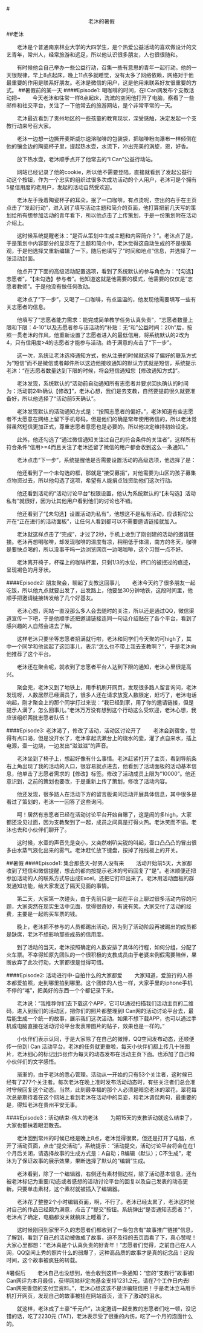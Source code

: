 #<center>老沐的暑假</center>

##老沐

&emsp;&emsp;老沐是个普通南京林业大学的大四学生，是个热爱公益活动的喜欢做设计的文艺青年，常州人，经常旅游和远足，所以他认识很多朋友，人也很很随和。


&emsp;&emsp;有时候他会自己举办一些公益行动，召集一些有意思的青年一起行动。他的一天很规律，早上8点起床，晚上11点多就睡觉，没有太多了网络依赖，网络对于他最重要的作用是联系好朋友。老沐是微信的用户，这是他用来联系好友很重要的方式。
##暑假前的某一天
####Episode1: 喝咖啡的时间，在I Can网发布个支教活动把~
&emsp;&emsp;今天老沐和往常一样8点起床，洗漱的空闲他打开了电脑，察看了一些邮件和社交平台，关注了一下他常去的旅游网站，是个非常平常的一天。

&emsp;&emsp;老沐最近看到了贵州地区的一些孩童的教育现状，深受感触，决定发起一个支教行动来号召大家。

&emsp;&emsp;老沐一边想一边撕开麦斯威尓速溶咖啡的包装袋，把咖啡粉向瀑布一样倾倒在他的镶金边的陶瓷杯子里，提起热水壶，水流下，冲出完美的涡旋，恩，好香。

&emsp;&emsp;放下热水壶，老沐顺手点开了他常去的“I Can”公益行动站。

&emsp;&emsp;网站已经记录了他的cookie，所以他不需要登陆，直接就看到了发起公益行动这个按钮，作为一个忠实的组织过很多次成功活动的个人用户，老沐可是个拥有5星信用度的老用户，发起的活动自然受欢迎。

&emsp;&emsp;老沐左手挽着陶瓷杯子的耳朵，抿了一口咖啡，有点烫呢，空出的右手在主页点击了“发起行动”，进入到了填写活动主题和简介的页面，他打算把前几天写的策划给所有想参加活动的青年看下，所以他点击了上传策划，于是一份策划附在活动介绍上。

&emsp;&emsp;这时候系统提醒老沐：“是否从策划中生成主题和内容简介？”。老沐点了是，于是策划中内容部分的显示在了主题和简介中，老沐觉得这自动生成的不是很美观，于是他选择又重新编辑了一下。随后他填写了“时间和地点”信息，并选择了一张活动封面。

&emsp;&emsp;他点开了下面的高级活动配置选项，看到了系统默认的参与角色为：“【勾选】志愿者”，“【未勾选】参与者”。他知道这就是他需要的模式，他需要的仅仅是“志愿者教师”。于是他没有做任何改动。

&emsp;&emsp;老沐点了“下一步”，又喝了一口咖啡，有点温温的，他发现他需要填写一些有关志愿者的信息。

&emsp;&emsp;他填写了“志愿者能力需求：能完成简单教学任务认真负责”，“志愿者数量上限和下限：4-10”以及志愿者参与该活动的“补贴：无“和”公益时间：20h”后，按照一贯老沐的作风，他重新设置了志愿者进入的最低信用，将系统默认的2改为4，只有信用度>4的志愿者才能参与活动。终于满意的点击了“下一步”。

&emsp;&emsp;这一次，系统让老沐选择通知方式，他从注册的时候就选择了偏好的联系方式为“短信”而不是微信或者邮件所以这边他接收通知的默认方式就是短信，系统提示老沐：“在志愿者数量达到下限的时候，将会短信通知您【修改通知方式】”。

&emsp;&emsp;老沐发现，系统默认的“活动前自动通知所有志愿者并要求回执确认的时间为：活动前24h确认【修改】”，老沐心想，我们是去支教，自然要提前很久就要准备好，所以他选择了“活动前5天确认”。

&emsp;&emsp;老沐发现默认的活动通知方式是：“按照志愿者的偏好。”，老沐知道有些志愿者不太愿意在网络上留下手机号码，但是他们的确是常年使用微信的，所以老沐觉得虽然短信更加正式，尊重志愿者意愿也是必要的。所以他决定维持初始设定。

&emsp;&emsp;此外，他还勾选了“通过微信通知关注过自己的符合条件的关注者”，这样所有符合条件“信用>=4而且关注了老沐还留了微信的用户都会收到这么一条通知。”

&emsp;&emsp;老沐点击“下一步”，系统提醒他是否需要设置活动的高级选项，他选择了是：

&emsp;&emsp;他还看到了一个未勾选的框，那就是“接受募捐”，对他需要为山区的孩子募集点物资过去，所以他勾选了这项，希望有人能捐点钱资助他们这次行动。

&emsp;&emsp;他还看到活动的“活动讨论平台”权限设置，他认为系统默认的“【未勾选】活动私有”就很好，因为让其他用户看到他们的讨论也不错。

&emsp;&emsp;他还看到了“【未勾选】设置活动为私有”，他想这不是私有活动，应该把它公开在“正在进行的活动面板”，让任何人看到都可以不需要邀请链接就加入。

&emsp;&emsp;老沐就这样点击了“完成”，才过了2秒，手机上收到了刚创建的活动的邀请链接。老沐再想喝咖啡，却发现咖啡的温度有凉，稍稍低于体温，南方的冬天，咖啡是要快点喝的，所以没事干吗一边浏览网页一边喝咖啡，这个习惯一点不好。

&emsp;&emsp;老沐离开椅子，杯碟上的咖啡杯里，只剩1/3的水位，杯口的被抿过的痕迹，呈现褐色的月牙状。

####Episode2: 朋友聚会，聊起了支教这回事儿
&emsp;&emsp;老沐今天约了很多朋友一起吃饭，所以他九点就要出发了，出发路上，他要坐30分钟地铁，这段时间里，他顺手把邀请链接转发给了几个好基友。

&emsp;&emsp;老沐心想，网站一直没那么多人会去随时的关注，所以还是通过QQ，微信渠道宣传一下吧，于是他顺手还把邀请链接连同一句话介绍贴在了各个平台，看到了感兴趣的人自然会进去了解。

&emsp;&emsp;这样老沐只要坐等志愿者招满就行啦，老沐和同学们今天聚的可high了，其中一个同学和他谈起了这回事儿，表示“怎么也不带上我去支教啊？”，于是老沐向他推荐了这个平台。

&emsp;&emsp;老沐还在聚会呢，就收到了志愿者平台人达到下限的通知，老沐心里很是高兴。

&emsp;&emsp;聚会完，老沐又到了地铁上，用手机刷开网页，发现很多路人留言询问，老沐发现呀，人数居然已经满员了，很多人还在请求放宽人数限定，赶巧了，老沐电话响起，刚才聚会上的那个同学打过来说：“我已经到家，用了你的邀请链接，但是提示人满了，怎么回事儿。”老沐万万没有想到这个行动这么受欢迎，老沐心想，我应该组织两批志愿者队伍！

####Episode3: 老沐渴了，修改了活动，活动区讨论开了
&emsp;&emsp;老沐会到宿舍，觉得有点口渴，但是没开水了，老沐拿起洗漱台上的烧水的壶，灌了点自来水，插上电源，壶一边烧，一边发出“滋滋滋”的声音。

&emsp;&emsp;老沐坐到了椅子上，想起好像有什么事情。老沐赶紧打开了主页，看到导航条右上角出现了我的活动的入口，很容易就点进去，他看到了活动面板的活动基本信息，他单击了志愿者需求的【修改】标签。修改了活动成员上限为“10000”。他还意识到，之前的策划也要改，于是重新上传了策划，修改了活动内容。

&emsp;&emsp;他还发现，很多路人在活动下方的留言版询问活动开展具体信息，其中很多是看过了策划的，老沐一一回答了这些询问。

&emsp;&emsp;呵！居然有志愿者已经在活动讨论平台开始自曝了，这是闹的多high，大家都还没见过面，因为支教聚到了一起，成员之间真是打得火热。老沐笑而不语。老沐也去和小伙伴们聊开了。

&emsp;&emsp;这时候，水壶的声音先是变小，又突然喇叭尖锐的叫起，壶口凸凸凸的冒出很多由水蒸气液化出来的雾气。老沐赶忙放下键盘，按掉了拖线板上的开关。

##暑假
####Episode1: 集合那些天-好男人没有来
&emsp;&emsp;活动开始前5天，大家都收到了短信和微信提醒，想去的都向按提示老沐的号码回复了“是”。老沐顺便还把参加活动的人的联系方式导出成Excel，还把它打印出来了。老沐用活动面板的群发通知功能，给大家发送了隔天见面的事情。

&emsp;&emsp;第二天，大家第一次碰头，由于先前只是一起在平台上聊过很多活动内容的问题，大家突然在现实生活中见面，觉得很奇妙，有说有笑。大家交付了活动的经费，主要是一起购买车票的钱。

&emsp;&emsp;晚上，老沐把不参与的人员都踢出活动，因为到了活动阶段再被踢出的成员都是缺席，老沐不想影响那些成员的信用度。

&emsp;&emsp;到了活动的当天，老沐按照确定的人数安排了具体的行程，如何分组，分配了火车票。不幸得知原先团队的一个很积极的支教成员由于老婆来例假需要陪伴，果断放弃了此次行动，大家都很是觉得可惜。

####Episode2: 活动进行中-自拍什么的大家都爱
&emsp;&emsp;大家知道，爱旅行的人基本都爱拍照，走到哪里拍到哪里。这个团体的人也一样，大家手里的iphone手机不停的“喀”，把美好的东西一个个都记录下来。

&emsp;&emsp;老沐说：“我推荐你们去下载这个APP，它可以通过扫描我们活动主页的二维码，进入到我们的活动区，把你们的照片都整理到I Can网的活动讨论平台去，最后能生成一个统一的故事，展示我们这次活动。如果不想下载APP，也可以通过手机或电脑直接在活动讨论平台发表带图片的帖子，效果也是一样的。”

&emsp;&emsp;小伙伴们表示认同，于是大家除了在自己的微博，QQ空间发布动态，还顺便传一份到I Can 活动平台。老沐的任务就更重啦，每天小伙伴们都上传几十张图片，老沐细心的标记出5张作为每天的动态发布在活动主页下面。也添加了自己和小伙伴们的文字感悟。

&emsp;&emsp;渐渐的，由于老沐的悉心管理。活动从一开始的只有53个关注者，这时候已经有了277个关注者。每次老沐在晚上准时发布活动动态时，有些关注者们总会准时守候回复这个动态。当然，此刻最幸福的那个人必须是暗恋老沐的翠花，翠花每次总是期待着在这个网站上看到老沐在活动中的英姿，和老沐调侃两句，最重要的是，得知老沐在贵州平安无事。

####Episode3：活动结束-伟大的老沐
&emsp;&emsp;为期15天的支教活动就这么结束了，大家也都抹着眼泪散去。

&emsp;&emsp;老沐回到常州的时候已经是晚上8点，老沐觉得很累，但还是打开了电脑，点开了活动页面，点击“提交活动”，系统提示：“活动提交，活动讨论平台将会在在1个月后关闭，请选择故事的生成方式是：A自动；B编辑（默认）；C不生成”，老沐为了保证故事的展示效果，果断选择了默认的“编辑”生成。

&emsp;&emsp;老沐看到，除了一个编辑器，右侧还有素材侧边栏，除了活动基本信息，还有被老沐标记为重要/动态或者感想的活动讨论平台的回复以及自己发表的动态更新。只要单击素材，这个素材就被插入了编辑器。

&emsp;&emsp;老沐花了整整2个小时编辑页面，啊，不行了。老沐已经太累了，老沐这时候对自己的作品已经颇为满意，点击了“提交”按钮。系统弹出“是否通知志愿者？”，老沐点了确定，电脑都没关就躺床上睡着了。

&emsp;&emsp;这时候刚回到家里不久的志愿者们都收到了一条包含有“故事推广链接”信息，了解到，看到了自己的活动被做成了故事，迫不及待的去页面看了下，真心赞呢！大家心里都想：“老沐真是个认真负责的好青年！”志愿者们觉得，之前自己在人人网，QQ空间上秀的照片什么的弱爆了，这种高品质的故事才是真的纪念品！这段时间，这个故事被疯狂的转载。

#暑假后
&emsp;&emsp;老沐自己也没想到，他会收到这样一条通知：“您的“支教行”故事被I Can网评为本月最佳，获得网站非定向基金支持1231.2元，请在7个工作日内去I Can网完善您的支付宝资料。”，老沐心想这该不是诈骗短信把！于是老沐立马用手机打开网页，发现自己的故事被挂在网站首页，流下了激动的泪水。

&emsp;&emsp;就这样，老沐成了土豪“千元户”，决定邀请一起支教的志愿者们吃一顿，没记错的话，吃了2230元 (TAT)，老沐表示受了很重的内伤，吃了一个月的泡面什么的。




